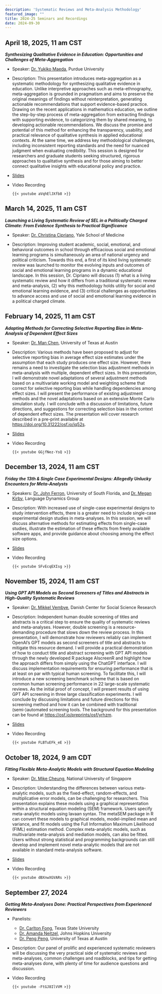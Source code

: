 ```yaml
---
description: 'Systematic Reviews and Meta-Analysis Methodology'
featured_image: ""
title: 2024-25 Seminars and Recordings
date: 2024-09-30
---
```


## April 18, 2025, 11 am CST

***Synthesizing Qualitative Evidence in Education: Opportunities and Challenges of Meta-Aggregation***

- Speaker: [Dr. Yukiko Maeda](https://education.purdue.edu/faculty-profiles/name/yukiko-maeda/), Purdue University

- Description: This presentation introduces meta-aggregation as a systematic methodology for synthesizing qualitative evidence in education. Unlike interpretive approaches such as meta-ethnography, meta-aggregation is grounded in pragmatism and aims to preserve the original meanings of findings without reinterpretation, generating actionable recommendations that support evidence-based practice. Drawing on the recent applications in mathematics education, we outline the step-by-step process of meta-aggregation from extracting findings with supporting evidence, to categorizing them by shared meaning, to developing actionable recommendations. We discuss the promise and potential of this method for enhancing the transparency, usability, and practical relevance of qualitative synthesis in applied educational contexts. At the same time, we address key methodological challenges, including inconsistent reporting standards and the need for nuanced judgment when evaluating credibility. This session is designed for researchers and graduate students seeking structured, rigorous approaches to qualitative synthesis and for those aiming to better connect qualitative insights with educational policy and practice.

-   [Slides](../seminar_29_meta-aggregation.pdf)

-   Video Recording

    ```         
    {{< youtube aVqhElJXfb8 >}}
    ```

## March 14, 2025, 11 am CST

***Launching a Living Systematic Review of SEL in a Politically Charged Climate: From Evidence Synthesis to Practical Significance***

- Speaker: [Dr. Christina Cipriano](https://medicine.yale.edu/profile/christina-cipriano/), Yale School of Medicine

- Description: Improving student academic, social, emotional, and behavioral outcomes in school through efficacious social and emotional learning programs is simultaneously an area of national urgency and political criticism. Towards this end, a first of its kind living systematic review was launched to monitor the evolving inputs and outcomes of social and emotional learning programs in a dynamic educational landscape. In this session, Dr. Cipriano will discuss (1) what is a living systematic review and how it differs from a traditional systematic review and meta-analysis, (2) why this methodology holds utility for social and emotional learning evidence, and (3) critical challenges as opportunities to advance access and use of social and emotional learning evidence in a political charged climate.


## February 14, 2025, 11 am CST

***Adapting Methods for Correcting Selective Reporting Bias in Meta-Analysis of Dependent Effect Sizes***

- Speaker: [Dr. Man Chen](https://education.utexas.edu/faculty/man_chen/), University of Texas at Austin

- Description: Various methods have been proposed to adjust for selective reporting bias in average effect size estimates under the assumption that each study produces one effect size. However, there remains a need to investigate the selection bias adjustment methods in meta-analysis with multiple, dependent effect sizes. In this presentation, I will demonstrate novel adaptations of several adjustment methods based on a multivariate working model and weighting scheme that correct for selective reporting bias while handling dependencies among effect sizes. I will present the performance of existing adjustment methods and the novel adaptations based on an extensive Monte Carlo simulation study. I will conclude with a discussion of limitations, future directions, and suggestions for correcting selection bias in the context of dependent effect sizes. The presentation will cover research described in a pre-print available at https://doi.org/10.31222/osf.io/jq52s.

-   [Slides](../seminar_27_Selective_Reporting_Dependent_Effects.pdf)

-   Video Recording

    ```         
    {{< youtube GGjfNez-YsQ >}}
    ```


## December 13, 2024, 11 am CST

***Friday the 13th & Single Case Experimental Designs: Allegedly Unlucky Encounters for Meta-Analysts***

- Speakers: [Dr. John Ferron](https://www.usf.edu/education/faculty/faculty-profiles/john-ferron.aspx), University of South Florida,
and [Dr. Megan Kirby](https://www.linkedin.com/in/dr-megan-kirby-54b2a211/), Language Dynamics Group

- Description: With increased use of single-case experimental designs to study intervention effects, there is a greater need to include single-case experimental design studies in meta-analyses. In this session, we will discuss alternative methods for estimating effects from single-case studies, illustrate the estimation of these effects from freely available software apps, and provide guidance about choosing among the effect size options.

-   [Slides](../seminar_26_SCD_meta.pdf)

-   Video Recording

    ```         
    {{< youtube SFvEcqEXIsg >}}
    ```

## November 15, 2024, 11 am CST

***Using GPT API Models as Second Screeners of Titles and Abstracts in High-Quality Systematic Reviews***

- Speaker: [Dr. Mikkel Vembye](https://www.vive.dk/en/staff/mikkel-helding-vembye-568r9kvr/), Danish Center for Social Science Research

- Description: Independent human double screening of titles and abstracts is a critical step to ensure the quality of systematic reviews and meta-analyses. However, double screening is a resource-demanding procedure that slows down the review process. In this presentation, I will demonstrate how reviewers reliably can implement OpenAI’s GPT models as second screeners of title and abstracts to mitigate this resource demand. I will provide a practical demonstration of how to conduct title and abstract screening with GPT API models through the newly developed R package AIscreenR and highlight how the approach differs from simply using the ChatGPT interface. I will discuss implementation requirements for ensuring performance that is at least on par with typical human screening. To facilitate this, I will introduce a new screening benchmark scheme that is based on common human screening performance in 22 large-scale systematic reviews. As the initial proof of concept, I will present results of using GPT API screening in three large classification experiments. I will conclude by discussing limitations and future directions for this screening method and how it can be combined with traditional (semi-)automated screening tools. The background for this presentation can be found at https://osf.io/preprints/osf/yrhzm.

-   [Slides](../seminar_25_AIScreenR.pdf)

-   Video Recording

    ```         
    {{< youtube FLBTuEFk_eE >}}
    ```


## October 18, 2024, 9 am CDT

***Fitting Flexible Meta-Analytic Models with Structural Equation Modeling***

- Speaker: [Dr. Mike Cheung](https://mikewlcheung.github.io/), National University of Singapore

- Description: Understanding the differences between various meta-analytic models, such as the fixed-effect, random-effects, and multiplicative error models, can be challenging for researchers. This presentation explains these models using a graphical representation within a structural equation modeling (SEM) framework. Users specify meta-analytic models using lavaan syntax. The metaSEM package in R can convert these models to graphical models, model-implied mean and variance, and fit models using the Full Information Maximum Likelihood (FIML) estimation method. Complex meta-analytic models, such as multivariate meta-analysis and mediation models, can also be fitted. Users without strong statistical and programming backgrounds can still develop and implement novel meta-analytic models that are not available in standard meta-analysis software.

-   [Slides](../seminar_24_sem-MA.pdf)

-   Video Recording

    ```         
    {{< youtube dBXnwXGVARs >}}
    ```


## September 27, 2024

***Getting Meta-Analyses Done: Practical Perspectives from Experienced Reviewers***

-   Panelists:

    -   [Dr. Carlton Fong](https://faculty.txst.edu/profile/2018070), Texas State University
    -   [Dr. Amanda Neitzel](https://education.jhu.edu/directory/amanda-neitzel-inns-phd/), Johns Hopkins University
    -   [Dr. Peng Peng](https://education.utexas.edu/faculty/peng_peng/), University of Texas at Austin

-   Description: Our panel of prolific and experienced systematic reviewers will be discussing the very practical side of systematic reviews and meta-analyses, common challenges and roadblocks, and tips for getting meta-analyses done, with plenty of time for audience questions and discussion.

-   Video Recording

    ```         
    {{< youtube -FtGJ8IlVVM >}}
    ```
